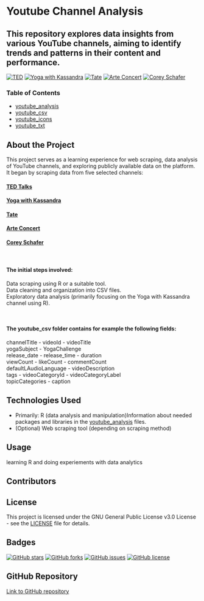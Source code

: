 
# Youtube Channel Analysis

## This repository explores data insights from various YouTube channels, aiming to identify trends and patterns in their content and performance.
[![TED](https://yt3.googleusercontent.com/ytc/AIdro_l_fFETDQgTAl5rWb38pxJww-4kszJH_n0G4fKP1BdK-jc=s176-c-k-c0x00ffffff-no-rj)](https://www.youtube.com/@TED)  [![Yoga with Kassandra](https://yt3.googleusercontent.com/TsBAoI6cJpx71_wYhPtRovtPcqWzNPjSqvsiGPX4uHr0W6h0D7dcTsg8A7DeUw8KwV7FinciAQ=s176-c-k-c0x00ffffff-no-rj)](https://www.youtube.com/@yogawithkassandra)  [![Tate](https://yt3.googleusercontent.com/ytc/AIdro_l-EelVQLCBVQELspRwDsIJ-9h_8BJ4q2aa9LIaDXdu8NU=s176-c-k-c0x00ffffff-no-rj)](https://www.youtube.com/@Tate)  [![Arte Concert](https://yt3.googleusercontent.com/5TUZRNHtROLlzHcpOnoXMjr7XM1hzNyt3Jf6x1DYFdCt5TFZr0M6N3VCNnHuyPSoflWJ1He4dF4=s176-c-k-c0x00ffffff-no-rj)](https://www.youtube.com/@arteconcert)  [![Corey Schafer](https://yt3.googleusercontent.com/ytc/AIdro_lD6K9DGGqWttThktCDttOdlHIHWZQ7Gcdd9WRSEqYUxw=s176-c-k-c0x00ffffff-no-rj)](https://www.youtube.com/@coreyms)

### Table of Contents
- [youtube_analysis](https://github.com/UlrikeDetective/youtube/tree/main/youtube_analysis)
- [youtube_csv](https://github.com/UlrikeDetective/youtube/tree/main/youtube_csv)
- [youtube_icons](https://github.com/UlrikeDetective/youtube/tree/main/youtube_icons)
- [youtube_txt](https://github.com/UlrikeDetective/youtube/tree/main/youtube_txt)


## About the Project
This project serves as a learning experience for web scraping, data analysis of YouTube channels, and exploring publicly available data on the platform. It began by scraping data from five selected channels:

#### [TED Talks](https://www.youtube.com/@TED) 
#### [Yoga with Kassandra](https://www.youtube.com/@yogawithkassandra)
#### [Tate](https://www.youtube.com/@Tate)
#### [Arte Concert](https://www.youtube.com/@arteconcert)
#### [Corey Schafer](https://www.youtube.com/@coreyms)

<br>
<h4> The initial steps involved: </h4>

Data scraping using R or a suitable tool. <br>
Data cleaning and organization into CSV files. <br>
Exploratory data analysis (primarily focusing on the Yoga with Kassandra channel using R).

<br>
<h4>The youtube_csv folder contains for example the following fields:</h4>

channelTitle - videoId - videoTitle <br>
yogaSubject - YogaChallenge <br>
release_date - release_time - duration <br>
viewCount - likeCount - commentCount <br>
defaultLAudioLanguage - videoDescription <br>
tags - videoCategoryId - videoCategoryLabel <br>
topicCategories - caption <br>


## Technologies Used

- Primarily: R (data analysis and manipulation)Information about needed packages and libraries in the [youtube_analysis](https://github.com/UlrikeDetective/youtube/tree/main/youtube_analysis) files.
- (Optional) Web scraping tool (depending on scraping method)

## Usage

learning R and doing experiements with data analytics

## Contributors


## License
This project is licensed under the GNU General Public License v3.0 License - see the [LICENSE](LICENSE) file for details.

## Badges
[![GitHub stars](https://img.shields.io/github/stars/UlrikeDetective/Youtube)](https://github.com/UlrikeDetective/Youtube/stargazers) [![GitHub forks](https://img.shields.io/github/forks/UlrikeDetective/Youtube)](https://github.com/UlrikeDetective/Youtube/network/members) [![GitHub issues](https://img.shields.io/github/issues/UlrikeDetective/Youtube)](https://github.com/UlrikeDetective/Youtube/issues) [![GitHub license](https://img.shields.io/github/license/UlrikeDetective/Youtube)](https://github.com/UlrikeDetective/Youtube/blob/master/LICENSE)
## GitHub Repository
[Link to GitHub repository](https://github.com/UlrikeDetective/Youtube)

